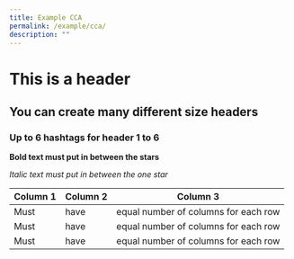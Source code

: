 ```yaml
---
title: Example CCA
permalink: /example/cca/
description: ""
---
```

# This is a header 
## You can create many different size headers 

### Up to 6 hashtags for header 1 to 6

**Bold text must put in between the stars**

*Italic text must put in between the one star*



| Column 1 | Column 2 | Column 3 |
| -------- | -------- | -------- |
| Must      | have     | equal number of columns for each row     |
| Must      | have     | equal number of columns for each row     |
| Must      | have     | equal number of columns for each row     |

